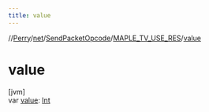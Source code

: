 ```yaml
---
title: value
---
```

//[Perry](../../../../index.html)/[net](../../index.html)/[SendPacketOpcode](../index.html)/[MAPLE_TV_USE_RES](index.html)/[value](value.html)



# value



[jvm]\
var [value](value.html): [Int](https://kotlinlang.org/api/latest/jvm/stdlib/kotlin/-int/index.html)




